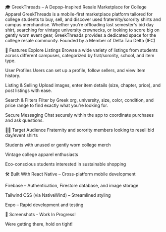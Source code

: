 🎓 GreekThreads – A Depop-Inspired Resale Marketplace for College Apparel
GreekThreads is a mobile-first marketplace platform tailored for college students to buy, sell, and discover used fraternity/sorority shirts and campus merchandise. Whether you're offloading last semester's bid day shirt, searching for vintage university crewnecks, or looking to score big on gently worn event gear, GreekThreads provides a dedicated space for the college resale community.
Founded by a Member of Delta Tau Delta (IFC)

🚀 Features
Explore Listings
Browse a wide variety of listings from students across different campuses, categorized by frat/sorority, school, and item type.

User Profiles
Users can set up a profile, follow sellers, and view item history.

Listing & Selling
Upload images, enter item details (size, chapter, price), and post listings with ease.

Search & Filters
Filter by Greek org, university, size, color, condition, and price range to find exactly what you’re looking for.

Secure Messaging 
Chat securely within the app to coordinate purchases and ask questions.

🧑‍🎓 Target Audience
Fraternity and sorority members looking to resell bid day/event shirts

Students with unused or gently worn college merch

Vintage college apparel enthusiasts

Eco-conscious students interested in sustainable shopping

🛠️ Built With
React Native – Cross-platform mobile development

Firebase – Authentication, Firestore database, and image storage

Tailwind CSS (via NativeWind) – Streamlined styling

Expo – Rapid development and testing

📸 Screenshots - Work In Progress!

Were getting there, hold on tight!
